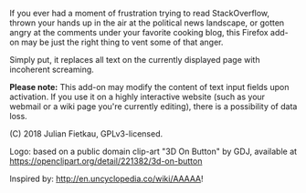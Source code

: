 If you ever had a moment of frustration trying to read StackOverflow, thrown your hands up in the air at the political news landscape, or gotten angry at the comments under your favorite cooking blog, this Firefox add-on may be just the right thing to vent some of that anger.

Simply put, it replaces all text on the currently displayed page with incoherent screaming.

**Please note:** This add-on may modify the content of text input fields upon activation. If you use it on a highly interactive website (such as your webmail or a wiki page you're currently editing), there is a possibility of data loss.

(C) 2018 Julian Fietkau, GPLv3-licensed.

Logo: based on a public domain clip-art "3D On Button" by GDJ, available at https://openclipart.org/detail/221382/3d-on-button

Inspired by: http://en.uncyclopedia.co/wiki/AAAAA!
